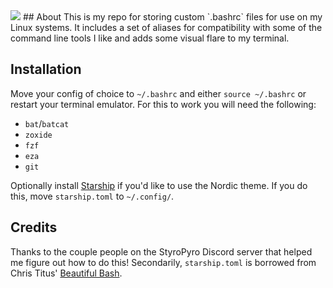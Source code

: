 <img src="https://github.com/aurorae-nb/bash-customizations/blob/main/res/bash.png">
## About
This is my repo for storing custom `.bashrc` files for use on my Linux systems. It includes a set of aliases for compatibility with some of the command line tools I like and adds some visual flare to my terminal.


## Installation
Move your config of choice to `~/.bashrc` and either `source ~/.bashrc` or restart your terminal emulator. For this to work you will need the following:
- `bat`/`batcat`
- `zoxide`
- `fzf`
- `eza`
- `git`

Optionally install [Starship](https://starship.rs/) if you'd like to use the Nordic theme. If you do this, move `starship.toml` to `~/.config/`.


## Credits
Thanks to the couple people on the StyroPyro Discord server that helped me figure out how to do this! Secondarily, `starship.toml` is borrowed from Chris Titus' [Beautiful Bash](https://github.com/christitustech/mybash).
